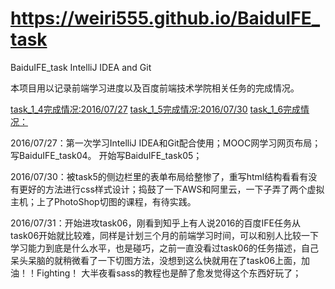 # https://weiri555.github.io/BaiduIFE_task
BaiduIFE_task
IntelliJ IDEA and Git

本项目用以记录前端学习进度以及百度前端技术学院相关任务的完成情况。

[task_1_4完成情况:2016/07/27](https://weiri555.github.io/BaiduIFE_task/task04/task04.html)
[task_1_5完成情况:2016/07/30](https://weiri555.github.io/BaiduIFE_task/task05/task05.html)
[task_1_6完成情况：](https://weiri555.github.io/BaiduIFE_task/task06/task06.html)

2016/07/27：第一次学习IntelliJ IDEA和Git配合使用；MOOC网学习网页布局；写BaiduIFE_task04。
            开始写BaiduIFE_task05；

2016/07/30：被task5的侧边栏里的表单布局给整惨了，重写html结构看看有没有更好的方法进行css样式设计；捣鼓了一下AWS和阿里云，一下子弄了两个虚拟主机；上了PhotoShop切图的课程，有待实践。

2016/07/31：开始进攻task06，刚看到知乎上有人说2016的百度IFE任务从task06开始就比较难，同样是计划三个月的前端学习时间，可以和别人比较一下学习能力到底是什么水平，也是碰巧，之前一直没看过task06的任务描述，自己呆头呆脑的就稍微看了一下切图方法，没想到这么快就用在了task06上面，加油！！Fighting！
            大半夜看sass的教程也是醉了愈发觉得这个东西好玩了；
